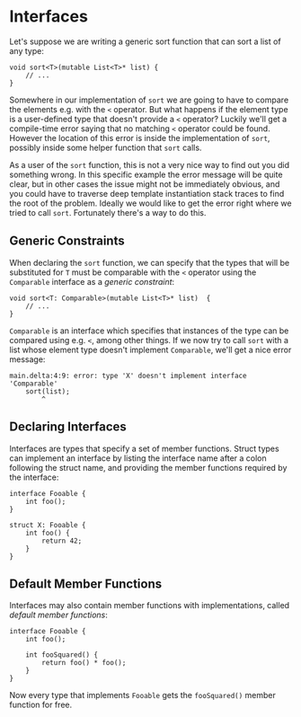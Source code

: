 # Interfaces

Let's suppose we are writing a generic sort function that can sort a list of
any type:

```
void sort<T>(mutable List<T>* list) {
    // ...
}
```

Somewhere in our implementation of `sort` we are going to have to compare the
elements e.g. with the `<` operator. But what happens if the element type is a
user-defined type that doesn't provide a `<` operator? Luckily we'll get a
compile-time error saying that no matching `<` operator could be found. However
the location of this error is inside the implementation of `sort`, possibly
inside some helper function that `sort` calls.

As a user of the `sort` function, this is not a very nice way to find out you
did something wrong. In this specific example the error message will be quite
clear, but in other cases the issue might not be immediately obvious, and you
could have to traverse deep template instantiation stack traces to find the root
of the problem. Ideally we would like to get the error right where we tried to
call `sort`. Fortunately there's a way to do this.

## Generic Constraints

When declaring the `sort` function, we can specify that the types that will be
substituted for `T` must be comparable with the `<` operator using the
`Comparable` interface as a _generic constraint_:

```
void sort<T: Comparable>(mutable List<T>* list)  {
    // ...
}
```

`Comparable` is an interface which specifies that instances of the type can be
compared using e.g. `<`, among other things. If we now try to call `sort` with
a list whose element type doesn't implement `Comparable`, we'll get a nice
error message:

```
main.delta:4:9: error: type 'X' doesn't implement interface 'Comparable'
    sort(list);
        ^
```

## Declaring Interfaces

Interfaces are types that specify a set of member functions. Struct types can
implement an interface by listing the interface name after a colon following the
struct name, and providing the member functions required by the interface:

```
interface Fooable {
    int foo();
}

struct X: Fooable {
    int foo() {
        return 42;
    }
}
```

## Default Member Functions

Interfaces may also contain member functions with implementations, called
_default member functions_:

```
interface Fooable {
    int foo();

    int fooSquared() {
        return foo() * foo();
    }
}
```

Now every type that implements `Fooable` gets the `fooSquared()` member function
for free.
